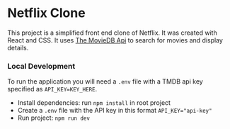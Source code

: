 # Netflix Clone

This project is a simplified front end clone of Netflix. It was created with React and CSS. It uses [The MovieDB Api](https://www.themoviedb.org/documentation/api) to search for movies and display details.

### Local Development

To run the application you will need a `.env` file with a TMDB api key specified as `API_KEY=KEY_HERE`.

- Install dependencies: run `npm install` in root project
- Create a `.env` file with the API key in this format `API_KEY="api-key"`
- Run project: `npm run dev`
